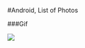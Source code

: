 #Android, List of Photos

###Gif

<img src="https://github.com/FarukKaradeniz/AndroidListofPhotos/blob/master/assets/Android%2C%20List%20of%20Photos.gif"/>
